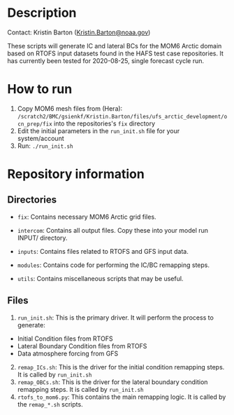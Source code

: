 # Description
Contact: Kristin Barton (Kristin.Barton@noaa.gov)

These scripts will generate IC and lateral BCs for the MOM6 Arctic domain
based on RTOFS input datasets found in the HAFS test case repositories.
It has currently been tested for 2020-08-25, single forecast cycle run.

# How to run
1. Copy MOM6 mesh files from (Hera): `/scratch2/BMC/gsienkf/Kristin.Barton/files/ufs_arctic_development/ocn_prep/fix` into the repositories's `fix` directory
2. Edit the initial parameters in the `run_init.sh` file for your system/account
3. Run: `./run_init.sh`

# Repository information

## Directories
* `fix`:
    Contains necessary MOM6 Arctic grid files.

* `intercom`:
    Contains all output files. Copy these into your model run INPUT/ directory.

* `inputs`:
    Contains files related to RTOFS and GFS input data.

* `modules`:
    Contains code for performing the IC/BC remapping steps.

* `utils`:
    Contains miscellaneous scripts that may be useful.

## Files
1. `run_init.sh`: This is the primary driver. It will perform the process to generate:
* Initial Condition files from RTOFS
* Lateral Boundary Condition files from RTOFS
* Data atmosphere forcing from GFS
2. `remap_ICs.sh`: This is the driver for the initial condition remapping steps. It is called by `run_init.sh`
3. `remap_OBCs.sh`: This is the driver for the lateral boundary condition remapping steps. It is called by `run_init.sh`
4. `rtofs_to_mom6.py`: This contains the main remapping logic. It is called by the `remap_*.sh` scripts.
